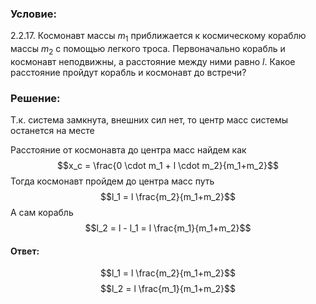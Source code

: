 ###  Условие: 

$2.2.17.$ Космонавт массы $m_1$ приближается к космическому кораблю массы $m_2$ с помощью легкого троса. Первоначально корабль и космонавт неподвижны, а расстояние между ними равно $l$. Какое расстояние пройдут корабль и космонавт до встречи? 

###  Решение: 

Т.к. система замкнута, внешних сил нет, то центр масс системы останется на месте 

Расстояние от космонавта до центра масс найдем как $$x_с = \frac{0 \cdot m_1 + l \cdot m_2}{m_1+m_2}$$ Тогда космонавт пройдем до центра масс путь $$l_1 = l \frac{m_2}{m_1+m_2}$$ А сам корабль $$l_2 = l - l_1 = l \frac{m_1}{m_1+m_2}$$ 

####  Ответ: 

$$l_1 = l \frac{m_2}{m_1+m_2}$$ $$l_2 = l \frac{m_1}{m_1+m_2}$$

  


